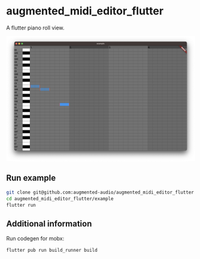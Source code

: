 # augmented_midi_editor_flutter

A flutter piano roll view.

![Screenshot](screenshot.png)

## Run example

```bash
git clone git@github.com:augmented-audio/augmented_midi_editor_flutter
cd augmented_midi_editor_flutter/example
flutter run
```

## Additional information

Run codegen for mobx:

```bash
flutter pub run build_runner build
```
